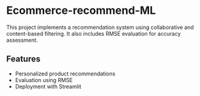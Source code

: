 # Ecommerce-recommend-ML

This project implements a recommendation system using collaborative and content-based filtering. It also includes RMSE evaluation for accuracy assessment.

## Features
- Personalized product recommendations
- Evaluation using RMSE
- Deployment with Streamlit
